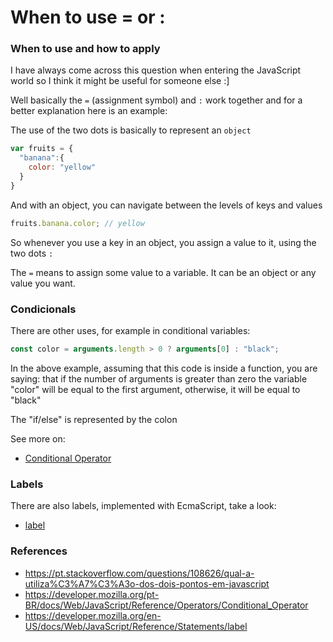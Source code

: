 # When to use = or :

### When to use and how to apply

I have always come across this question when entering the JavaScript world so I think it might be useful for someone else :]

Well basically the `=` (assignment symbol) and `:` work together and for a better explanation here is an example:

The use of the two dots is basically to represent an `object`

```js
var fruits = {
  "banana":{
    color: "yellow"
  }
}
```
And with an object, you can navigate between the levels of keys and values

```js
fruits.banana.color; // yellow
```

So whenever you use a key in an object, you assign a value to it, using the two dots `:`

The `=` means to assign some value to a variable. It can be an object or any value you want.

### Condicionals

There are other uses, for example in conditional variables:

```js 
const color = arguments.length > 0 ? arguments[0] : "black";
```

In the above example, assuming that this code is inside a function, you are saying: that if the number of arguments is greater than zero the variable "color" will be equal to the first argument, otherwise, it will be equal to "black"

The "if/else" is represented by the colon

See more on: 

- [Conditional Operator](https://developer.mozilla.org/pt-BR/docs/Web/JavaScript/Reference/Operators/Conditional_Operator)

### Labels
There are also labels, implemented with EcmaScript, take a look:

- [label](https://developer.mozilla.org/en-US/docs/Web/JavaScript/Reference/Statements/label)

### References
- https://pt.stackoverflow.com/questions/108626/qual-a-utiliza%C3%A7%C3%A3o-dos-dois-pontos-em-javascript
- https://developer.mozilla.org/pt-BR/docs/Web/JavaScript/Reference/Operators/Conditional_Operator
- https://developer.mozilla.org/en-US/docs/Web/JavaScript/Reference/Statements/label